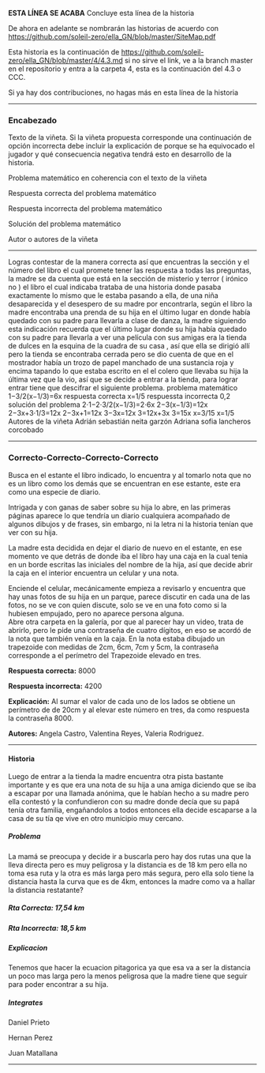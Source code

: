 **ESTA LÍNEA SE ACABA** Concluye esta línea de la historia

De ahora en adelante se nombrarán las historias de acuerdo con https://github.com/soleil-zero/ella_GN/blob/master/SiteMap.pdf

Esta historia es la continuación de https://github.com/soleil-zero/ella_GN/blob/master/4/4.3.md si no sirve el link, ve a la branch master en el repositorio y entra a la carpeta 4, esta es la continuación del 4.3 o CCC.

Si ya hay dos contribuciones, no hagas más en esta línea de la historia

**********************************************************************
### Encabezado

Texto de la viñeta. Si la viñeta propuesta corresponde una continuación de opción incorrecta debe incluir la explicación de porque se ha equivocado el jugador y qué consecuencia negativa tendrá esto en desarrollo de la historia.

Problema matemático en coherencia con el texto de la viñeta

Respuesta correcta del problema matemático

Respuesta incorrecta del problema matemático

Solución del problema matemático

Autor o autores de la viñeta
**********************************************************************
Logras contestar de la manera correcta así que encuentras la sección y el número del libro el cual promete tener las respuesta a todas las preguntas, la madre se da cuenta que está en la sección de misterio y terror ( irónico no ) el libro el cual indicaba trataba de una historia donde pasaba exactamente lo mismo que le estaba pasando a ella, de una niña desaparecida y el desespero de su madre por encontrarla, según el libro la madre encontraba una prenda de su hija en el último lugar en donde había quedado con su padre para llevarla a clase de danza, la madre siguiendo esta indicación recuerda que el último lugar donde su hija había quedado con su padre para llevarla a ver una película con sus amigas era la tienda de dulces en la esquina de la cuadra de su casa , así que ella se dirigió allí pero la tienda se encontraba cerrada pero se dio cuenta de que en el mostrador había un trozo de papel manchado de una sustancia roja y encima tapando lo que estaba escrito en el el colero que llevaba su hija la última vez que la vio, así que se decide a entrar a la tienda, para lograr entrar tiene que descifrar el siguiente problema.
problema matemático 
1−3/2(x−1/3)=6x
respuesta correcta 
x=1/5
respuessta incorrecta 
0,2
solución del problema 
2⋅1−2⋅3/2(x−1/3)=2⋅6x
2−3(x−1/3)=12x
2−3x+3⋅1/3=12x
2−3x+1=12x
3−3x=12x
3=12x+3x
3=15x
x=3/15
x=1/5
Autores de la viñeta 
Adrián sebastián neita garzón 
Adriana sofia lancheros corcobado 

****************************************************************************************************************

### Correcto-Correcto-Correcto-Correcto 

Busca en el estante el libro indicado, lo encuentra y al tomarlo nota que no es un libro como los demás que se encuentran en ese estante, este era como una especie de diario.

Intrigada y con ganas de saber sobre su hija lo abre, en las primeras páginas aparece lo que tendría un diario cualquiera acompañado de algunos dibujos y de frases, sin embargo, ni la letra ni la historia tenían que ver con su hija. 

La madre esta decidida en dejar el diario de nuevo en el estante, en ese momento ve que detrás de donde iba el libro hay una caja en la cual tenia en un borde escritas las iniciales del nombre de la hija, así que decide abrir la caja en el interior encuentra un celular y una nota. 

Enciende el celular, mecánicamente empieza a revisarlo y encuentra que hay unas fotos de su hija en un parque, parece discutir en cada una de las fotos, no se ve con quien discute, solo se ve en una foto como si la hubiesen empujado, pero no aparece persona alguna.   
Abre otra carpeta en la galería, por que al parecer hay un video, trata de abrirlo, pero le pide una contraseña de cuatro dígitos, en eso se acordó de la nota que también venía en la caja. En la nota estaba dibujado un trapezoide con medidas de 2cm, 6cm, 7cm y 5cm, la contraseña corresponde a el perímetro del Trapezoide elevado en tres.

**Respuesta correcta:** 8000

**Respuesta incorrecta:** 4200

**Explicación:** Al sumar el valor de cada uno de los lados se obtiene un perímetro de de 20cm y al elevar este número en tres, da como respuesta la contraseña 8000.

**Autores:** Angela Castro, Valentina Reyes, Valeria Rodriguez.
********************************************************************************************
#### Historia
Luego de entrar a la tienda la madre encuentra otra pista bastante importante y es que era una nota de su hija a una amiga diciendo que se iba a escapar por una llamada anónima, que le habían hecho a su madre pero ella contestó y la confundieron con su madre donde decía que su papá tenía otra familia, engañandolos a todos entonces ella decide escaparse a la casa de su tía qe vive en otro municipio muy cercano.
##### Problema
La mamá se preocupa y decide ir a buscarla pero hay dos rutas una que la lleva directa pero es muy peligrosa y la distancia es de 18 km pero ella  no toma esa ruta y la otra es más larga pero más segura, pero ella solo tiene la distancia hasta la curva que es de 4km, entonces la madre como va a hallar la distancia restatante? 
##### Rta Correcta: 17,54 km
##### Rta Incorrecta: 18,5 km
##### Explicacion
Tenemos que hacer la ecuacion pitagorica ya que esa va a ser la distancia un poco mas larga pero la menos peligrosa que la madre tiene que seguir para poder encontrar a su hija.
##### Integrates
Daniel Prieto

Hernan Perez

Juan Matallana
********************************************************************************************



